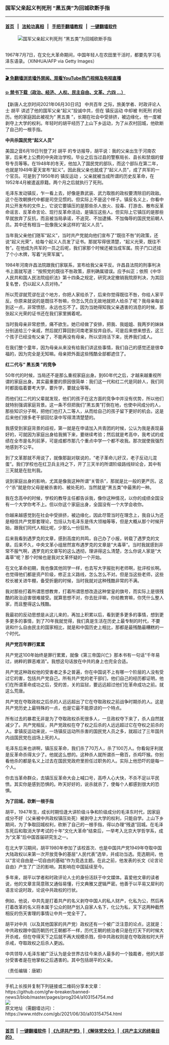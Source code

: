 ### 国军父亲起义判死刑 “黑五类”为回城砍断手指
------------------------

#### [首页](https://github.com/gfw-breaker/banned-news3/blob/master/README.md) &nbsp;&nbsp;|&nbsp;&nbsp; [法轮功真相](https://github.com/begood0513/basic/blob/master/README.md)  &nbsp;&nbsp;|&nbsp;&nbsp; [手把手翻墙教程](https://github.com/gfw-breaker/guides/wiki)  &nbsp;&nbsp;|&nbsp;&nbsp; [一键翻墙软件](https://github.com/gfw-breaker/nogfw/blob/master/README.md)  



<div><div class="featured_image">
 <figure>
  <img alt="国军父亲起义判死刑 “黑五类”为回城砍断手指" src="https://i.ntdtv.com/assets/uploads/2021/06/GettyImages-180268867-800x450.jpg"/>
 </figure><br/>
 <span class="caption">
  1967年7月7日，在文化大革命期间，中国年轻人在农田里干活时，都要先学习毛泽东语录。（XINHUA/AFP via Getty Images）
 </span>
</div>
</div><hr/>

#### [ 🎬  免翻墙浏览墙外禁闻、观看YouTube热门视频及电视直播](https://github.com/gfw-breaker/HelloWorld)

#### [ 💥  禁书下载（政治、经济、人权、民主自由、文革、六四 ...）](https://github.com/gfw-breaker/books/blob/master/README.md)

<div><div class="post_content" itemprop="articleBody">
 <p>
  【新唐人北京时间2021年06月30日讯】
  <ok href="https://www.ntdtv.com/gb/中共百年.htm">
   中共百年
  </ok>
  之际，旅美学者、时政评论人士
  <ok href="https://www.ntdtv.com/gb/胡平.htm">
   胡平
  </ok>
  讲述了他的国军父亲“起义”投诚中共，但在
  <ok href="https://www.ntdtv.com/gb/镇反运动.htm">
   镇反运动
  </ok>
  中却被
  <ok href="https://www.ntdtv.com/gb/判死刑.htm">
   判死刑
  </ok>
  的经历。他的家庭因此被视为“
  <ok href="https://www.ntdtv.com/gb/黑五类.htm">
   黑五类
  </ok>
  ”，长期在社会中受排挤，被边缘化，他一度被剥夺上大学的权利。年轻时的胡平经历了上山下乡运动，为了从农村回城，他砍断了自己的一根手指。
 </p>
 <p>
  <strong>
   中共杀国民党“起义人员”
  </strong>
 </p>
 <p>
  美国之音6月19日刊登了对
  <ok href="https://www.ntdtv.com/gb/胡平.htm">
   胡平
  </ok>
  的专访报导，胡平说：我的父亲出生于河南农家，后来考上公费的中央政治学校。毕业之后当过县的警察局长、县长和禁烟的督导专员等等。在1948年的冬天，他加入了国民党的部队，而这个部队在第二年，也就是1949年夏天宣布“起义”。因此我父亲也就成了“起义人员”，成了共军的一个官员。可是到了1950年的
  <ok href="https://www.ntdtv.com/gb/镇反运动.htm">
   镇反运动
  </ok>
  ，父亲就被当成所谓的历史反革命，在1952年4月被遣返原籍。两个月之后就执行了死刑。
 </p>
 <p>
  毛泽东发动镇反，乍一看上去，好像是靠武装、武力取胜的政权要清除旧的政敌。这个在改朝换代中都是司空见惯的。但实际上不是这个样子。镇反名义上，你看中共公开发布的文件上，它说它要镇压的是那些杀人放火、投毒、打游击、散布反革命谣言、反革命言论、现行反革命活动，是镇压这些人。但实际上它镇压的是那些早就放弃了反抗，而且被当局承诺，不追究、不加逮捕、不加侮辱的国民党前朝人员。其中还有相当一批像我父亲这样的“起义人员”。
 </p>
 <p>
  当年我父亲他们随军“起义”，当时共产党就向他们宣布了“既往不咎”的政策，还说“起义光荣”，给每个起义人员发了证书。那就写得很清楚，“起义光荣，既往不咎”。在他成为共军的一员之后呢，我们家那个时候还被当成军属。院子门口还挂了个小木牌，写着“光荣军属”。
 </p>
 <p>
  1984年河南许昌法院跟我们家联系，宣布给我父亲平反。许昌县法院的刑事判决书上面就写道：“按照党的既往不咎政策，原判确属错误。应予纠正；依照《中华人民共和国人民法院组织法》第十四条之规定，研究决定撤销我院原判决，为其回复名誉，仍以起义人员对待。”
 </p>
 <p>
  所以荒谬就荒谬在这个地方，你把人家给杀了，后来你觉得既往不咎，你给人家平反。你原来就说的是既往不咎嘛，你怎么凭白无故地就把人给杀了呢？我母亲每谈到这一点，非常愤怒，永远也忘不了。因为当她得知我父亲遇害的消息的时候，那张起义光荣的证书还在我们家里搁着呢。
 </p>
 <p>
  当时我母亲非常悲愤，痛不欲生。她已经做了安排，把我、我姐姐、我两岁的妹妹分别送给三个亲戚，然后就打算回到河南老家投井自杀。可是后来想来想去，这三个孩子已经没有父亲了，不能再没有母亲，所以坚持活下来，抚养我们成人。
 </p>
 <p>
  在我们整个童年，因为母亲从来没有给我们讲这些事情，我们自己的感觉还是很幸福的，因为完全是无知嘛。母亲把外面这些残酷全部都遮住了。
 </p>
 <p>
  <strong>
   红二代与“
   <ok href="https://www.ntdtv.com/gb/黑五类.htm">
    黑五类
   </ok>
   ”的竞争
  </strong>
 </p>
 <p>
  50年代的时候，当局还不是那么重视家庭出身。到60年代之后，才越来越重视所谓的家庭出身。其实最重要的原因很简单：我们这一代和红二代是同龄人，我们同时都面临着要考大学，要升学，要就业等等。
 </p>
 <p>
  而他们红二代的父辈就发现，他们的孩子在这方面的竞争中并没有优势，所以他们就特别强调家庭背景。这一条不但把我们“黑五类”打倒在地，也使中间成分的人，那些知识分子啊，把他们也打入二等人，从而给自己的孩子留下更好的机会。这是后来他们很多老干部回忆录中写得清清楚楚的。
 </p>
 <p>
  我感受到家庭背景的歧视，第一就是在申请加入共青团的时候，公认为我是表现最好的，可就因为家庭出身给我搁下来，要继续考验；然后就是考高中，我考试的成绩在全市是名列前茅，可是成都市那几个重点中学一个都不收我。那次就使我强烈地感到不公平。
 </p>
 <p>
  到了文革那就不用说了，就像那副对联说的，“老子革命儿好汉，老子反动儿混蛋”。我们学校也在红卫兵主持之下，开了三天半的所谓阶级路线辩论会，其中有三天就是在批判我。
 </p>
 <p>
  说到家庭出身的影响，尤其是像我这种所谓“关管杀”，那就是比一般的更严厉。这个“杀”就是你父母是被杀害的、被处死的，当然就是“黑五类”中最黑的一种。
 </p>
 <p>
  我在念高中的时候，学校的教导主任都告诉我，像你这种情况，以你的成绩全国没有一个大学你考不上。但以你这个家庭出身，全国没有一个大学会收你。
 </p>
 <p>
  你越来越感觉到在社会中受排挤，被边缘化，因此尽管当时在理念上，我自认为还是相信共产党那套理论，包括认为毛泽东是伟大领袖等等，但是大概从那个时候开始，跟我们同代人相比呢，少那么一份狂热。
 </p>
 <p>
  后来我看到遇罗克的文章，感到高度的共鸣，自己办了小报，转载了遇罗克的文章。后来不久，中央文革小组居然宣布遇罗克的文章是“大毒草”。当时我就感到非常不服气啊，遇罗克的文章写的这么透彻，理讲得这么清楚，怎么你说人家是“大毒草”呢？那个时候也是我对文革怀疑的一个开始。
 </p>
 <p>
  在文化革命初期，我也像其他同学一样，也去写大字报批判老师啊，批评校长啊。也觉得他们都是资产阶级，修正主义路线，怎么怎么不对。但是当这些老师，这些校长被关进牛棚，备受折磨的时候，当时我就对这种残酷非常的不满。
 </p>
 <p>
  我对那些打着所谓思想教育，打着所谓思想改造这种堂皇的旗号，而实际上是很残酷的政治迫害很难接受。就算思想不对，你去批评嘛，你给教育嘛，你凭什么整人家，而且整得这么残酷。
 </p>
 <p>
  我最初的反动思想是从这儿来的，再加上积累以后，看到更多更多的事情，想到更多更多的事情，到了70年我就觉得，我们真是生活在历史上最专制的时代，不要说和什么自由民主的国家相比，就是和中国历史上相比，那都是最残酷最糟糕的一个时代。
 </p>
 <p>
  <strong>
   共产党百年罪行累累
  </strong>
 </p>
 <p>
  共产党这100年始终是罪行累累，就像《第三帝国兴亡》那本书有一句话“千年易过，纳粹的罪恶难消”。我想这句话放在中共的身上也完全合适。
 </p>
 <p>
  共产党这种政权他的受害者之多之普遍，你在中国说不上有哪一个阶层的人没有受过它的害，包括共产党自己。所有共产党的老干部们，他们自己的经历都证明，他们在所谓革命成功之后，受的苦，关的监狱，要远远超过他们在革命成功之前。就这么荒唐。
 </p>
 <p>
  共产党在夺取政权之后杀的人远远超出了它在夺取政权之前战争时期杀的人。这是共产党历史上最特殊的一点，也是它最不能原谅的一个特点。
 </p>
 <p>
  所有过去的暴君无非是为了夺取政权杀死很多人，一旦政权夺下来了，杀人自然就减少了。共产党相反，共产党政权在夺了权之后杀的人远远超过它在夺权之前杀的人。拿镇反运动来说，一场镇反运动所杀害的国民党人员之多，就超过了三年国共内战国民党在战场上死的人。
 </p>
 <p>
  毛泽东后来也讲啊，镇压反革命，我们杀了70万人，杀了100万人。你看匈牙利就是反革命杀得太少了。他就这么想的。这种杀人就所谓杀一儆百，杀鸡吓猴。你别看他杀的都是名义上过去在国民党政府里担任过职务的人。实际上他恐吓的是每一个人。
 </p>
 <p>
  你去当革命群众，去镇压反革命大会上喊口号，高呼人心大快，不杀不足以平民愤。其实你是感到恐惧的。昨天好好的，说杀就杀了，使每个人都感到很大的恐惧。
 </p>
 <p>
  <strong>
   为了回城，砍断一根手指
  </strong>
 </p>
 <p>
  胡平，1947年生，成长时期恰逢大讲阶级斗争和阶级成分的毛泽东时代，因家庭成分不好（父亲被中共政权镇压处死）被剥夺上大学的权利，只能自学。上山下乡期间，为了争取回城权利，砍断了自己的一根手指，得以办理“残退”回城。在毛泽东死后和取消大学考试的十年“文化大革命”结束后，一举考入北京大学哲学系，成为“文革”后中国首届研究生之一。
 </p>
 <p>
  在北大学习期间，胡平1980年参加了该校首次、也是中国共产党1949年夺取中国大陆政权以来第一次开放竞争的基层“人民代表”选举，并成功当选。竞选期间，他以“言论自由是一切自由的基础”作为竞选主题。在此之前，他发表的长文《论言论自由》产生了广泛的影响，其影响在中国延续至今。
 </p>
 <p>
  多年来，胡平以学者和时政评论人士的身份活跃于中文媒体。喜爱他文章的读者说，他的文章言简意赅又通俗易懂，行文典雅又逻辑严密。他善于以平易又犀利的语言论说时政，论说中共政权的行状。
 </p>
 <p>
  例如，他说，中共先是打着共产的名义剥夺中国人的私人财产，化私为公，然后再打着改革的名义将本属于公众的财产划入自家人名下，化公为私，天下这两种截然相反的伤天害理的事情让中共一党全干了。
 </p>
 <p>
  胡平对中共（以及其他国家的共产党）政权还有一个被广泛注意的论点，这就是：中共政权跟中国历朝历代王朝都不一样，历代王朝的统治者只是在打天下的时候大开杀戒，但在夺得天下之后就不再大规模杀戮，但中共政权则是在夺取政权时大开杀戒，夺取政权之后杀人更凶。
 </p>
 <p>
  中共领导人毛泽东被广泛认为是全世界古往今来杀人最多的一个独裁者，他的大部分受害者是在他掌权之后遇害的。其中包括胡平的父亲。
 </p>
 <p>
  （责任编辑：唐颖）
 </p>
 <div class="single_ad">
 </div>
</div>
</div>
<hr/>
手机上长按并复制下列链接或二维码分享本文章：<br/>
https://github.com/gfw-breaker/banned-news3/blob/master/pages/prog204/a103154754.md <br/>
<a href='https://github.com/gfw-breaker/banned-news3/blob/master/pages/prog204/a103154754.md'><img src='https://github.com/gfw-breaker/banned-news3/blob/master/pages/prog204/a103154754.md.png'/></a> <br/>
原文地址（需翻墙访问）：https://www.ntdtv.com/gb/2021/06/30/a103154754.html


------------------------
#### [首页](https://github.com/gfw-breaker/banned-news3/blob/master/README.md) &nbsp;|&nbsp; [一键翻墙软件](https://github.com/gfw-breaker/nogfw/blob/master/README.md) &nbsp;| [《九评共产党》](https://github.com/gfw-breaker/9ping.md/blob/master/README.md#九评之一评共产党是什么) | [《解体党文化》](https://github.com/gfw-breaker/jtdwh.md/blob/master/README.md) | [《共产主义的终极目的》](https://github.com/gfw-breaker/gczydzjmd.md/blob/master/README.md)


<img src='http://gfw-breaker.win/banned-news3/pages/prog204/a103154754.md' width='0px' height='0px'/>